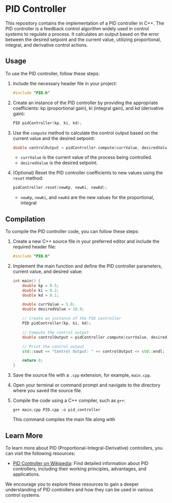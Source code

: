 # PID Controller

This repository contains the implementation of a PID controller in C++. The PID controller is a feedback control algorithm widely used in control systems to regulate a process. It calculates an output based on the error between the desired setpoint and the current value, utilizing proportional, integral, and derivative control actions.

## Usage

To use the PID controller, follow these steps:

1. Include the necessary header file in your project:

   ```c++
   #include "PID.h"
   ```

2. Create an instance of the PID controller by providing the appropriate coefficients: kp (proportional gain), ki (integral gain), and kd (derivative gain):

   ```c++
   PID pidController(kp, ki, kd);
   ```

3. Use the `compute` method to calculate the control output based on the current value and the desired setpoint:

   ```c++
   double controlOutput = pidController.compute(currValue, desiredValue);
   ```

   - `currValue` is the current value of the process being controlled.
   - `desiredValue` is the desired setpoint.

4. (Optional) Reset the PID controller coefficients to new values using the `reset` method:

   ```c++
   pidController.reset(newKp, newKi, newKd);
   ```

   - `newKp`, `newKi`, and `newKd` are the new values for the proportional, integral

## Compilation

To compile the PID controller code, you can follow these steps:

1. Create a new C++ source file in your preferred editor and include the required header file:

   ```c++
   #include "PID.h"
   ```

2. Implement the main function and define the PID controller parameters, current value, and desired value:

   ```c++
   int main() {
       double kp = 0.5;
       double ki = 0.2;
       double kd = 0.1;

       double currValue = 5.0;
       double desiredValue = 10.0;

       // Create an instance of the PID controller
       PID pidController(kp, ki, kd);

       // Compute the control output
       double controlOutput = pidController.compute(currValue, desiredValue);

       // Print the control output
       std::cout << "Control Output: " << controlOutput << std::endl;

       return 0;
   }
   ```

3. Save the source file with a `.cpp` extension, for example, `main.cpp`.

4. Open your terminal or command prompt and navigate to the directory where you saved the source file.

5. Compile the code using a C++ compiler, such as `g++`:

   ```shell
   g++ main.cpp PID.cpp -o pid_controller
   ```

   This command compiles the main file along with
   
## Learn More

To learn more about PID (Proportional-Integral-Derivative) controllers, you can visit the following resources:

- [PID Controller on Wikipedia](https://en.wikipedia.org/wiki/PID_controller): Find detailed information about PID controllers, including their working principles, advantages, and applications.

We encourage you to explore these resources to gain a deeper understanding of PID controllers and how they can be used in various control systems.
